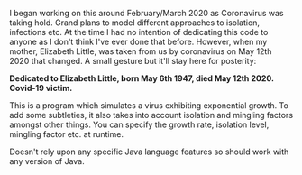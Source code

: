 I began working on this around February/March 2020 as Coronavirus was taking hold. Grand plans to model different approaches to isolation, infections etc. At the time I had no intention of dedicating this code to anyone as I don't think I've ever done that before. However, when my mother, Elizabeth Little, was taken from us by coronavirus on May 12th 2020 that changed. A small gesture but it'll stay here for posterity:

**Dedicated to Elizabeth Little, born May 6th 1947, died May 12th 2020. Covid-19 victim.**

This is a program which simulates a virus exhibiting exponential growth. To add some subtleties, it also takes into account isolation and mingling factors amongst other things. You can specify the growth rate, isolation level, mingling factor etc. at runtime.

Doesn't rely upon any specific Java language features so should work with any version of Java.
